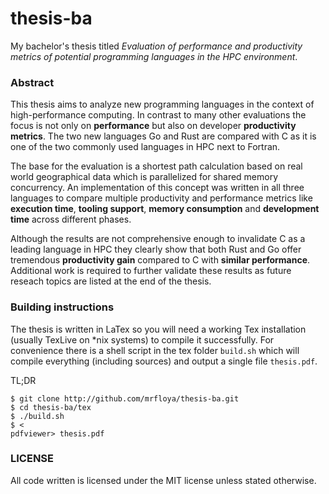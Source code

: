 # thesis-ba

My bachelor's thesis titled *Evaluation of performance and productivity metrics of potential programming languages in the HPC environment*.

### Abstract

This thesis aims to analyze new programming languages in the context of high-performance computing. In contrast to many other evaluations the focus is not only on **performance** but also on developer **productivity metrics**. The two new languages Go and Rust are compared with C as it is one of the two commonly used languages in HPC next to Fortran.

The base for the evaluation is a shortest path calculation based on real world geographical data which is parallelized for shared memory concurrency. An implementation of this concept was written in all three languages to compare multiple productivity and performance metrics like **execution time**, **tooling support**, **memory consumption** and **development time** across different phases.

Although the results are not comprehensive enough to invalidate C as a leading language in HPC they clearly show that both Rust and Go offer tremendous **productivity gain** compared to C with **similar performance**. Additional work is required to further validate these results as future reseach topics are listed at the end of the thesis.

### Building instructions

The thesis is written in LaTex so you will need a working Tex installation (usually TexLive on *nix systems) to compile it successfully. For convenience there is a shell script in the tex folder `build.sh` which will compile everything (including sources) and output a single file `thesis.pdf`.

TL;DR

    $ git clone http://github.com/mrfloya/thesis-ba.git
    $ cd thesis-ba/tex
    $ ./build.sh
    $ <
    pdfviewer> thesis.pdf

### LICENSE

All code written is licensed under the MIT license unless stated otherwise.
